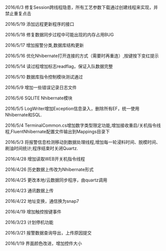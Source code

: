 2016/6/3  修复Session跨线程隐患，所有工艺参数下载通过创建线程来实现，并禁止重复点击

2016/5/19 添加远程更新程序的接口

2016/5/18 修复数据同步过程中可能出现的内存占用BUG

2016/5/17 增加报警分类,数据库结构更新

2016/5/16 优化Nhibernate打开连接的方式（需要时再重连）,按键按下变红提示

2016/5/14 读过程增加标志readflag，保证入队数据完整

2016/5/10 数据库指令控制模块测试通过

2016/5/9 增加一些错误记录日志文件

2016/5/6 SQLITE Nhibernate模块

2016/5/5 LogWriter增加Exception信息录入，删除所有EF，统一使用Nhibernate和SQL.

2016/5/4 TerminalCommon.cs增加数字类型限定功能,增加接收重启/关机指令线程,FluentNhibernate配置文件输出到Mappings目录下

2016/5/3 将报警信息检测移动到数据处理线程,增加每一轮浸料时间、脱模时间、刷油时间统计;程序结束时关闭Quartz.

2016/4/28 增加读取WEB开关机指令线程

2016/4/26 历史数据上传改为Nhibernate形式

2016/4/25 更改本地/云数据同步程序，由quartz调用

2016/4/23 通讯数据上传

2016/4/22 地址变换，通信换为snap7

2016/4/19 增加触控按键事件

2016/3/23 计划停机功能

2016/3/21 报警数据查询导出，上传原因提交

2016/1/19 界面颜色改进，增加控件大小
  

